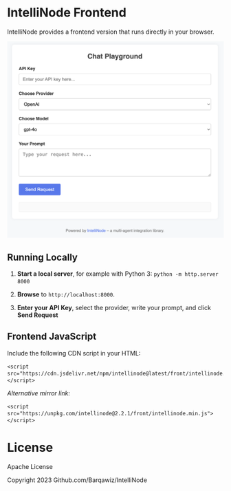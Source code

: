 # IntelliNode Frontend

IntelliNode provides a frontend version that runs directly in your browser.

<img src="screenshot.png" alt="IntelliNode Frontend" width="600">


## Running Locally

1. **Start a local server**, for example with Python 3:
`python -m http.server 8000`

2. **Browse** to `http://localhost:8000`.

3. **Enter your API Key**, select the provider, write your prompt, and click **Send Request** 


## Frontend JavaScript

Include the following CDN script in your HTML:
```
<script src="https://cdn.jsdelivr.net/npm/intellinode@latest/front/intellinode.min.js"></script>
```
*Alternative mirror link:*
```
<script src="https://unpkg.com/intellinode@2.2.1/front/intellinode.min.js"></script>
```

# License
Apache License

Copyright 2023 Github.com/Barqawiz/IntelliNode
